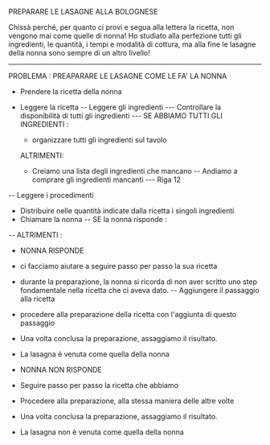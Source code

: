 PREPARARE LE LASAGNE ALLA BOLOGNESE

Chissà perché, per quanto ci provi e segua alla lettera la ricetta,
non vengono mai come quelle di nonna! Ho studiato alla perfezione tutti gli ingredienti,
le quantità, i tempi e modalità di cottura, ma alla fine le lasagne della nonna sono sempre di un altro livello!

--------------------------------------------------------------------------------------------------------------

PROBLEMA : PREAPARARE LE LASAGNE COME LE FA' LA NONNA

- Prendere la ricetta della nonna
- Leggere la ricetta
-- Leggere gli ingredienti
--- Controllare la disponibilità di tutti gli ingredienti
--- SE ABBIAMO TUTTI GLI INGREDIENTI :
    - organizzare tutti gli ingredienti sul tavolo

    ALTRIMENTI:
    - Creiamo una lista degli ingredienti che mancano
    -- Andiamo a comprare gli ingredienti mancanti
    --- Riga 12

-- Leggere i procedimenti

- Distribuire nelle quantità indicate dalla ricetta i singoli ingredienti
- Chiamare la nonna
-- SE la nonna risponde :

-- ALTRIMENTI :
    


- NONNA RISPONDE
 - ci facciamo aiutare a seguire passo per passo la sua ricetta
 - durante la preparazione, la nonna si ricorda di non aver scritto uno step fondamentale nella ricetta che ci aveva dato.
 -- Aggiungere il passaggio alla ricetta
 - procedere alla preparazione della ricetta con l'aggiunta di questo passaggio
 - Una volta conclusa la preparazione, assaggiamo il risultato.
 - La lasagna è venuta come quella della nonna




- NONNA NON RISPONDE
- Seguire passo per passo la ricetta che abbiamo
- Procedere alla preparazione, alla stessa maniera delle altre volte
- Una volta conclusa la preparazione, assaggiamo il risultato.
- La lasagna non è venuta come quella della nonna